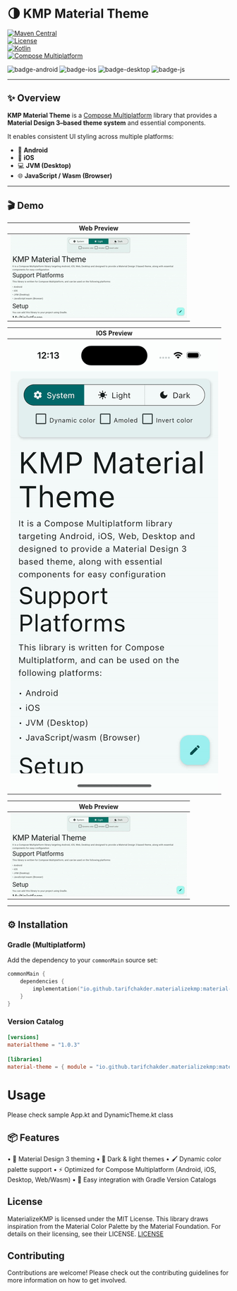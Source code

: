 # 🌗 KMP Material Theme

[![Maven Central](https://img.shields.io/maven-central/v/io.github.tarifchakder.materializekmp/material-theme)](https://central.sonatype.com/artifact/io.github.tarifchakder.materializekmp/material-theme)  
[![License](https://img.shields.io/github/license/tarifchakder/MaterializeKMP)](LICENSE)  
[![Kotlin](https://img.shields.io/badge/kotlin-2.1.10-blue.svg?logo=kotlin)](https://kotlinlang.org)  
[![Compose Multiplatform](https://img.shields.io/badge/Compose%20Multiplatform-1.7.3-blue)](https://github.com/JetBrains/compose-multiplatform)

![badge-android](https://img.shields.io/badge/platform-android-6EDB8D.svg?style=flat)
![badge-ios](https://img.shields.io/badge/platform-ios-CDCDCD.svg?style=flat)
![badge-desktop](https://img.shields.io/badge/platform-desktop-DB413D.svg?style=flat)
![badge-js](https://img.shields.io/badge/platform-js%2Fwasm-FDD835.svg?style=flat)

---

## ✨ Overview

**KMP Material Theme** is a [Compose Multiplatform](https://github.com/JetBrains/compose-multiplatform) library that provides a **Material Design 3–based theme system** and essential components.

It enables consistent UI styling across multiple platforms:

- 📱 **Android**
- 🍏 **iOS**
- 💻 **JVM (Desktop)**
- 🌐 **JavaScript / Wasm (Browser)**

---

## 🎬 Demo

| Web Preview                          |
|--------------------------------------|
| ![Web Demo](screenshot/web_demo.gif) |

| IOS Preview                     |
|---------------------------------|
| ![IOS_Demo](screenshot/ios.gif) |

| Web Preview                          |
|--------------------------------------|
| ![Web Demo](screenshot/web_demo.gif) |

---

## ⚙️ Installation

### Gradle (Multiplatform)

Add the dependency to your `commonMain` source set:

```kotlin
commonMain {
    dependencies {
        implementation("io.github.tarifchakder.materializekmp:material-theme:1.0.3")
    }
}
```

### Version Catalog

```toml
[versions]
materialtheme = "1.0.3"

[libraries]
material-theme = { module = "io.github.tarifchakder.materializekmp:material-theme", version.ref = "materialtheme" }
```

# Usage
Please check sample App.kt and DynamicTheme.kt class

## 📦 Features
•	🎨 Material Design 3 theming
•	🌙 Dark & light themes
•	🖌️ Dynamic color palette support
•	⚡ Optimized for Compose Multiplatform (Android, iOS, Desktop, Web/Wasm)
•	🔧 Easy integration with Gradle Version Catalogs

## License
MaterializeKMP is licensed under the MIT License.
This library draws inspiration from the Material Color Palette by the Material Foundation. For details on their licensing, see their LICENSE.
[LICENSE](material-theme-kit/src/commonMain/kotlin/io/github/tarifchakder/materializekmp/materialcolor/LICENSE)

## Contributing
Contributions are welcome! Please check out the contributing guidelines for more information on how to get involved.



